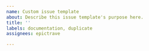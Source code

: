 ```yaml
---
name: Custom issue template
about: Describe this issue template's purpose here.
title: ''
labels: documentation, duplicate
assignees: epictrave

---
```



